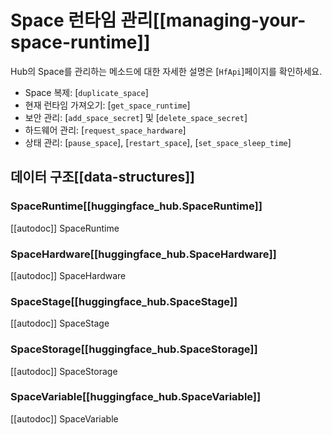 <!--⚠️ Note that this file is in Markdown but contains specific syntax for our doc-builder (similar to MDX) that may not be
rendered properly in your Markdown viewer.
-->

# Space 런타임 관리[[managing-your-space-runtime]]

Hub의 Space를 관리하는 메소드에 대한 자세한 설명은 [`HfApi`]페이지를 확인하세요.

- Space 복제: [`duplicate_space`]
- 현재 런타임 가져오기: [`get_space_runtime`]
- 보안 관리: [`add_space_secret`] 및 [`delete_space_secret`]
- 하드웨어 관리: [`request_space_hardware`]
- 상태 관리: [`pause_space`], [`restart_space`], [`set_space_sleep_time`]

## 데이터 구조[[data-structures]]

### SpaceRuntime[[huggingface_hub.SpaceRuntime]]

[[autodoc]] SpaceRuntime

### SpaceHardware[[huggingface_hub.SpaceHardware]]

[[autodoc]] SpaceHardware

### SpaceStage[[huggingface_hub.SpaceStage]]

[[autodoc]] SpaceStage

### SpaceStorage[[huggingface_hub.SpaceStorage]]

[[autodoc]] SpaceStorage

### SpaceVariable[[huggingface_hub.SpaceVariable]]

[[autodoc]] SpaceVariable